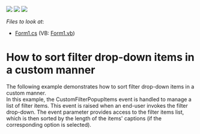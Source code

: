 <!-- default badges list -->
![](https://img.shields.io/endpoint?url=https://codecentral.devexpress.com/api/v1/VersionRange/128582548/10.2.3%2B)
[![](https://img.shields.io/badge/Open_in_DevExpress_Support_Center-FF7200?style=flat-square&logo=DevExpress&logoColor=white)](https://supportcenter.devexpress.com/ticket/details/E2682)
[![](https://img.shields.io/badge/📖_How_to_use_DevExpress_Examples-e9f6fc?style=flat-square)](https://docs.devexpress.com/GeneralInformation/403183)
<!-- default badges end -->
<!-- default file list -->
*Files to look at*:

* [Form1.cs](./CS/XtraPivotGrid_CustomFilterItemsSorting/Form1.cs) (VB: [Form1.vb](./VB/XtraPivotGrid_CustomFilterItemsSorting/Form1.vb))
<!-- default file list end -->
# How to sort filter drop-down items in a custom manner


<p>The following example demonstrates how to sort filter drop-down items in a custom manner.<br />
In this example, the CustomFilterPopupItems event is handled to manage a list of filter items. This event is raised when an end-user invokes the filter drop-down. The event parameter provides access to the filter items list, which is then sorted by the length of the items' captions (if the corresponding option is selected).</p>

<br/>


